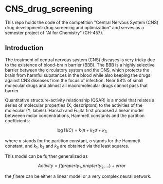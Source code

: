 # CNS_drug_screening
This repo holds the code of the competition "Central Nervous System (CNS) drug development: drug screening and optimization" and serves as a semester project of "AI for Chemistry" (CH-457).

## Introduction
The treatment of central nervous system (CNS) diseases is very tricky due to the existence of blood-brain barrier (BBB). The BBB is a highly selective barrier between the circulatory system and the CNS, which protects the brain from harmful substances in the blood while also keeping the drugs against CNS diseases from the focus of infection. Near 98% of small molecular drugs and almost all macromolecular drugs cannot pass that barrier.

Quantitative structure-activity relationship (QSAR) is a model that relates a series of molecular properties (X, descriptors) to the activities of the molecular (Y, labels). Hansch and Fujita first proposed a linear model betweeen molar concentrations, Hammett constants and the partition coefficients:

$$\log(1/C) = k_1 \pi + k_2 \sigma + k_3$$

where $\pi$ stands for the partition constant, $\sigma$ stands for the Hammett constant, and $k_1$, $k_2$ and $k_3$ are obtained via the least squares.

This model can be further generalized as

$$Activity = f(property_1, propterty_2, ...) + error$$

the $f$ here can be either a linear model or a very complex neural network.
